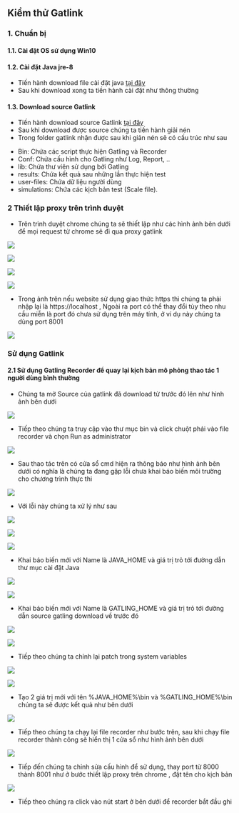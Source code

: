 ## Kiểm thử Gatlink

### 1. Chuẩn bị

#### 1.1. Cài đặt OS sử dụng Win10
#### 1.2. Cài đặt Java jre-8

- Tiến hành download file cài đặt java <a href="https://www.oracle.com/java/technologies/javase-jdk8-downloads.html" target="_blank">tại đây</a>
- Sau khi download xong ta tiền hành cài đặt như thông thường

#### 1.3. Download source Gatlink

- Tiến hành download source Gatlink <a href="https://repo1.maven.org/maven2/io/gatling/highcharts/gatling-charts-highcharts-bundle/3.2.0/gatling-charts-highcharts-bundle-3.2.0-bundle.zip
" target="_blank">tại đây</a>
- Sau khi download được source chúng ta tiến hành giải nén
- Trong folder gatlink nhận được sau khi giản nén sẽ có cấu trúc như sau

+ Bin: Chứa các script thực hiện Gatling và Recorder
+ Conf: Chứa cấu hình cho Gatling như Log, Report, ..
+ lib: Chứa thư viên sử dụng bởi Gatling
+ results: Chứa kết quả sau những lần thực hiện test
+ user-files: Chứa dữ liệu người dùng
+ simulations: Chứa các kịch bản test (Scale file).

### 2 Thiết lập proxy trên trình duyệt 

- Trên trình duyệt chrome chúng ta sẽ thiết lập như các hình ảnh bên dưới để mọi request từ chrome sẽ đi qua proxy gatlink

![](./img/1.png)

![](./img/2.png)

![](./img/3.png)

![](./img/4.png)

+ Trong ảnh trên nếu website sử dụng giao thức https thì chúng ta phải nhập lại là https://localhost  , Ngoài ra port có thể thay đổi tùy theo nhu cầu miễn là port đó chưa sử dụng trên máy tính, ở ví dụ này chúng ta dùng port 8001

![](./img/5.png)

### Sử dụng Gatlink

#### 2.1 Sử dụng Gatling Recorder để quay lại kịch bản mô phỏng thao tác 1 người dùng bình thường

- Chúng ta mở Source của gatlink đã download từ trước đó lên như hình ảnh bên dưới

![](./img/6.png)

- Tiếp theo chúng ta truy cập vào thư mục bin và click chuột phải vào file recorder và chọn Run as administrator

![](./img/7.png)

- Sau thao tác trên có cửa sổ cmd hiện ra thông báo như hình ảnh bên dưới có nghĩa là chúng ta đang gặp lỗi chưa khai báo biến môi trường cho chương trình thực thi

![](./img/8.png)

- Với lỗi này chúng ta xử lý như sau

![](./img/9.png)

![](./img/10.png)

![](./img/11.png)

- Khai báo biến mới với Name là JAVA_HOME và giá trị trỏ tới đường dẫn thư mục cài đặt Java

![](./img/12.png)

![](./img/13.png)

- Khai báo biến mới với Name là GATLING_HOME và giá trị trỏ tới đường dẫn source gatling download về trước đó

![](./img/12.png)

![](./img/14.png)

- Tiếp theo chúng ta chỉnh lại patch trong system variables 

![](./img/15.png)

![](./img/16.png)

- Tạo 2 giá trị mới với tên %JAVA_HOME%\bin và %GATLING_HOME%\bin chúng ta sẽ được kết quả như bên dưới

![](./img/17.png)

- Tiếp theo chúng ta chạy lại file recorder như bước trên, sau khi chạy file recorder thành công sẽ hiển thị 1 cửa sổ như hình ảnh bên dưới

![](./img/18.png)

- Tiếp đến chúng ta chỉnh sửa cấu hình để sử dụng, thay port từ 8000 thành 8001 như ở bước thiết lập proxy trên chrome , đặt tên cho kịch bản

![](./img/19.png)

- Tiếp theo chúng ra click vào nút start ở bên dưới để recorder bắt đầu ghi







